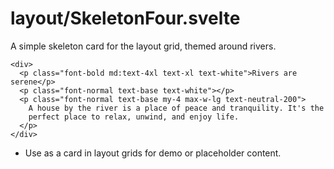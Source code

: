 # layout/SkeletonFour.svelte

A simple skeleton card for the layout grid, themed around rivers.

```svelte
<div>
  <p class="font-bold md:text-4xl text-xl text-white">Rivers are serene</p>
  <p class="font-normal text-base text-white"></p>
  <p class="font-normal text-base my-4 max-w-lg text-neutral-200">
    A house by the river is a place of peace and tranquility. It's the
    perfect place to relax, unwind, and enjoy life.
  </p>
</div>
```

- Use as a card in layout grids for demo or placeholder content.
